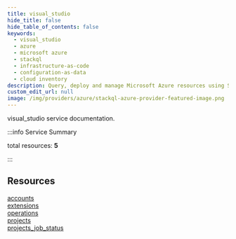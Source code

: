 ```yaml
---
title: visual_studio
hide_title: false
hide_table_of_contents: false
keywords:
  - visual_studio
  - azure
  - microsoft azure
  - stackql
  - infrastructure-as-code
  - configuration-as-data
  - cloud inventory
description: Query, deploy and manage Microsoft Azure resources using SQL
custom_edit_url: null
image: /img/providers/azure/stackql-azure-provider-featured-image.png
---
```


visual_studio service documentation.

:::info Service Summary

<div class="row">
<div class="providerDocColumn">
<span>total resources:&nbsp;<b>5</b></span><br />
</div>
</div>

:::

## Resources
<div class="row">
<div class="providerDocColumn">
<a href="/providers/azure_extras/visual_studio/accounts/">accounts</a><br />
<a href="/providers/azure_extras/visual_studio/extensions/">extensions</a><br />
<a href="/providers/azure_extras/visual_studio/operations/">operations</a>
</div>
<div class="providerDocColumn">
<a href="/providers/azure_extras/visual_studio/projects/">projects</a><br />
<a href="/providers/azure_extras/visual_studio/projects_job_status/">projects_job_status</a>
</div>
</div>